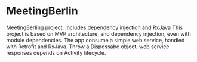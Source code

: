 # MeetingBerlin
MeetingBerling project. Includes dependency injection and RxJava
This project is based on MVP architecture, and dependency injection, even with module dependencies.
The app consume a simple web service, handled with Retrofit and RxJava. Throw a Dispossabe object,
web service responses depends on Activity lifecycle.
